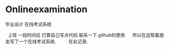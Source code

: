 # Onlineexamination
毕业设计 在线考试系统

 
上班 一段时间后 打算自己写点代码 联系一下 github的使用
      所以在这帮着朋友写了一个在线考试系统.
          在此记录.
